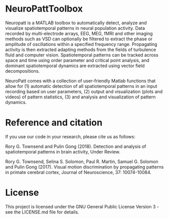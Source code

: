 # NeuroPattToolbox
Neuropatt is a MATLAB toolbox to automatically detect, analyze and visualize spatiotemporal patterns in neural population activity. Data recorded by multi-electrode arrays, EEG, MEG, fMRI and other imaging methods such as VSD can optionally be filtered to extract the phase or amplitude of oscillations within a specified frequency range. Propagating activity is then extracted adapting methods from the fields of turbulence fluid and computer vision. Spatiotemporal patterns can be tracked across space and time using order parameter and critical point analysis, and dominant spatiotemporal dynamics are extracted using vector field decompositions.

NeuroPatt comes with a collection of user-friendly Matlab functions that allow for (1) automatic detection of all spatiotemporal patterns in an input recording based on user parameters, (2) output and visualization (plots and videos) of pattern statistics, (3) and analysis and visualization of pattern dynamics.

# Reference and citation
If you use our code in your research, please cite us as follows: 

Rory G. Townsend and Pulin Gong (2018). Detection and analysis of spatiotemporal patterns in brain activity, Under Review.

Rory G. Townsend, Selina S. Solomon, Paul R. Martin, Samuel G. Solomon and Pulin Gong (2017). Visual motion discrimination by propagating patterns in primate cerebral cortex, Journal of Neuroscience, 37: 10074-10084.


# License
This project is licensed under the GNU General Public License Version 3 - see the LICENSE.md file for details.
